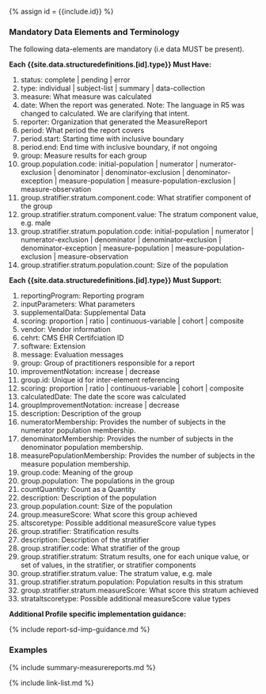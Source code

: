 {% assign id = {{include.id}} %}
<!--Begin Generated Intro Tag (DO NOT REMOVE)-->
### Mandatory Data Elements and Terminology
The following data-elements are mandatory (i.e data MUST be present).

**Each {{site.data.structuredefinitions.[id].type}} Must Have:**
1. status: complete \| pending \| error
2. type: individual \| subject-list \| summary \| data-collection
3. measure: What measure was calculated
4. date: When the report was generated. Note: The language in R5 was changed to calculated.  We are clarifying that intent.
5. reporter: Organization that generated the MeasureReport
6. period: What period the report covers
7. period.start: Starting time with inclusive boundary
8. period.end: End time with inclusive boundary, if not ongoing
9. group: Measure results for each group
10. group.population.code: initial-population \| numerator \| numerator-exclusion \| denominator \| denominator-exclusion \| denominator-exception \| measure-population \| measure-population-exclusion \| measure-observation
11. group.stratifier.stratum.component.code: What stratifier component of the group
12. group.stratifier.stratum.component.value: The stratum component value, e.g. male
13. group.stratifier.stratum.population.code: initial-population \| numerator \| numerator-exclusion \| denominator \| denominator-exclusion \| denominator-exception \| measure-population \| measure-population-exclusion \| measure-observation
14. group.stratifier.stratum.population.count: Size of the population

**Each {{site.data.structuredefinitions.[id].type}} Must Support:**
1. reportingProgram: Reporting program
2. inputParameters: What parameters
3. supplementalData: Supplemental Data
4. scoring: proportion \| ratio \| continuous-variable \| cohort \| composite
5. vendor: Vendor information
6. cehrt: CMS EHR Certifciation ID
7. software: Extension
8. message: Evaluation messages
9. group: Group of practitioners responsible for a report
10. improvementNotation: increase \| decrease
11. group.id: Unique id for inter-element referencing
12. scoring: proportion \| ratio \| continuous-variable \| cohort \| composite
13. calculatedDate: The date the score was calculated
14. groupImprovementNotation: increase \| decrease
15. description: Description of the group
16. numeratorMembership: Provides the number of subjects in the numerator population membership.
17. denominatorMembership: Provides the number of subjects in the denominator population membership.
18. measurePopulationMembership: Provides the number of subjects in the measure population membership.
19. group.code: Meaning of the group
20. group.population: The populations in the group
21. countQuantity: Count as a Quantity
22. description: Description of the population
23. group.population.count: Size of the population
24. group.measureScore: What score this group achieved
25. altscoretype: Possible additional measureScore value types
26. group.stratifier: Stratification results
27. description: Description of the stratifier
28. group.stratifier.code: What stratifier of the group
29. group.stratifier.stratum: Stratum results, one for each unique value, or set of values, in the stratifier, or stratifier components
30. group.stratifier.stratum.value: The stratum value, e.g. male
31. group.stratifier.stratum.population: Population results in this stratum
32. group.stratifier.stratum.measureScore: What score this stratum achieved
33. strataltscoretype: Possible additional measureScore value types

<!--End Generated Intro (DO NOT REMOVE)-->




**Additional Profile specific implementation guidance:**

{% include report-sd-imp-guidance.md %}

### Examples

{% include summary-measurereports.md %}

{% include link-list.md %}
